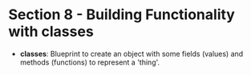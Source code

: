 # Section 8 - Building Functionality with classes
- __classes__: Blueprint to create an object with some fields (values) and methods (functions) to represent a 'thing'.